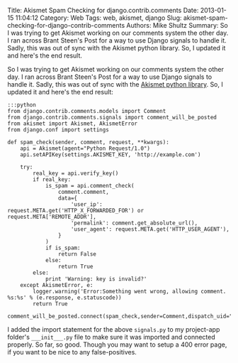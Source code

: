 Title: Akismet Spam Checking for django.contrib.comments
Date: 2013-01-15 11:04:12
Category: Web
Tags: web, akismet, django
Slug: akismet-spam-checking-for-django-contrib-comments
Authors: Mike Shultz
Summary: So I was trying to get Akismet working on our comments system the other day. I ran across Brant Steen's Post for a way to use Django signals to handle it. Sadly, this was out of sync with the Akismet python library. So, I updated it and here's the end result.

So I was trying to get Akismet working on our comments system the other day. I ran across Brant Steen's Post for a way to use Django signals to handle it. Sadly, this was out of sync with the [Akismet python library](http://www.voidspace.org.uk/python/akismet_python.html). So, I updated it and here's the end result:

    :::python
    from django.contrib.comments.models import Comment
    from django.contrib.comments.signals import comment_will_be_posted
    from akismet import Akismet, AkismetError
    from django.conf import settings

    def spam_check(sender, comment, request, **kwargs):
        api = Akismet(agent="Python Request/1.0")
        api.setAPIKey(settings.AKISMET_KEY, 'http://example.com')

        try:
            real_key = api.verify_key()
            if real_key:
                is_spam = api.comment_check(
                    comment.comment, 
                    data={
                        'user_ip': request.META.get('HTTP_X_FORWARDED_FOR') or request.META['REMOTE_ADDR'], 
                        'permalink': comment.get_absolute_url(),
                        'user_agent': request.META.get('HTTP_USER_AGENT'),
                    }
                )
                if is_spam:
                    return False
                else:
                    return True
            else:
                print 'Warning: key is invalid?'
        except AkismetError, e:
            logger.warning('Error:Something went wrong, allowing comment. %s:%s' % (e.response, e.statuscode))
            return True

    comment_will_be_posted.connect(spam_check,sender=Comment,dispatch_uid="comment_spam_check_akismet")

I added the import statement for the above `signals.py` to my project-app folder's `___init___.py` file to make sure it was imported and connected properly. So far, so good. Though you may want to setup a 400 error page, if you want to be nice to any false-positives.